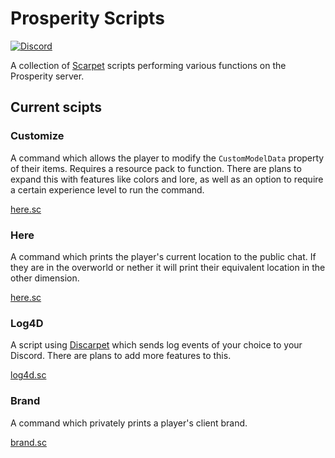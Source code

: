 # Prosperity Scripts

[![Discord](https://img.shields.io/discord/844449121376534558?color=%235865F2&label=discord&logo=discord&logoColor=white)](https://discord.gg/rC38tvFSEU/)

A collection of [Scarpet](https://github.com/gnembon/fabric-carpet/blob/master/docs/scarpet/Documentation.md) scripts performing various functions on the Prosperity server.

## Current scipts

### Customize

A command which allows the player to modify the `CustomModelData` property of their items. Requires a resource pack to function. There are plans to expand this with features like colors and lore, as well as an option to require a certain experience level to run the command.

[here.sc](https://github.com/ProsperityMC/Prosperity-Scripts/blob/main/utilities/customize.sc)

### Here

A command which prints the player's current location to the public chat. If they are in the overworld or nether it will print their equivalent location in the other dimension.

[here.sc](https://github.com/ProsperityMC/Prosperity-Scripts/blob/main/utilities/here.sc)

### Log4D

A script using [Discarpet](https://github.com/replaceitem/carpet-discarpet) which sends log events of your choice to your Discord. There are plans to add more features to this.

[log4d.sc](https://github.com/ProsperityMC/Prosperity-Scripts/blob/main/admin/log4d.sc)

### Brand

A command which privately prints a player's client brand.

[brand.sc](https://github.com/ProsperityMC/Prosperity-Scripts/blob/main/admin/brand.sc)
